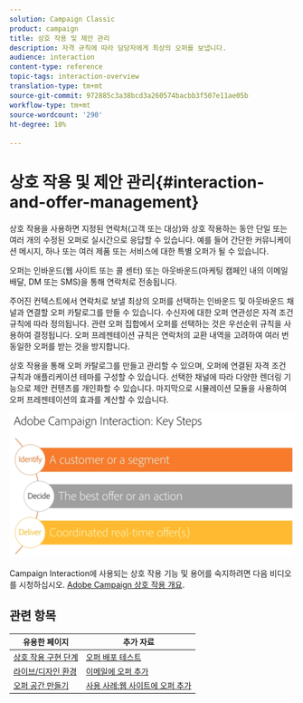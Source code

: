 ```yaml
---
solution: Campaign Classic
product: campaign
title: 상호 작용 및 제안 관리
description: 자격 규칙에 따라 담당자에게 최상의 오퍼를 보냅니다.
audience: interaction
content-type: reference
topic-tags: interaction-overview
translation-type: tm+mt
source-git-commit: 972885c3a38bcd3a260574bacbb3f507e11ae05b
workflow-type: tm+mt
source-wordcount: '290'
ht-degree: 10%

---
```



# 상호 작용 및 제안 관리{#interaction-and-offer-management}

상호 작용을 사용하면 지정된 연락처(고객 또는 대상)와 상호 작용하는 동안 단일 또는 여러 개의 수정된 오퍼로 실시간으로 응답할 수 있습니다. 예를 들어 간단한 커뮤니케이션 메시지, 하나 또는 여러 제품 또는 서비스에 대한 특별 오퍼가 될 수 있습니다.

오퍼는 인바운드(웹 사이트 또는 콜 센터) 또는 아웃바운드(마케팅 캠페인 내의 이메일 배달, DM 또는 SMS)을 통해 연락처로 전송됩니다.

주어진 컨텍스트에서 연락처로 보낼 최상의 오퍼를 선택하는 인바운드 및 아웃바운드 채널과 연결할 오퍼 카탈로그를 만들 수 있습니다. 수신자에 대한 오퍼 연관성은 자격 조건 규칙에 따라 정의됩니다. 관련 오퍼 집합에서 오퍼를 선택하는 것은 우선순위 규칙을 사용하여 결정됩니다. 오퍼 프레젠테이션 규칙은 연락처의 교환 내역을 고려하여 여러 번 동일한 오퍼를 받는 것을 방지합니다.

상호 작용을 통해 오퍼 카탈로그를 만들고 관리할 수 있으며, 오퍼에 연결된 자격 조건 규칙과 애플리케이션 테마를 구성할 수 있습니다. 선택한 채널에 따라 다양한 렌더링 기능으로 제안 컨텐츠를 개인화할 수 있습니다. 마지막으로 시뮬레이션 모듈을 사용하여 오퍼 프레젠테이션의 효과를 계산할 수 있습니다.

![](assets/Offermgt2.png)

Campaign Interaction에 사용되는 상호 작용 기능 및 용어를 숙지하려면 다음 비디오를 시청하십시오. [Adobe Campaign 상호 작용 개요](https://helpx.adobe.com/campaign/classic/how-to/acs-overview.html?playlist=/ccx/v1/collection/product/campaign/classic/segment/digital-marketers/explevel/intermediate/applaunch/get-started/collection.ccx.js&amp;ref=helpx.adobe.com).

## 관련 항목

| 유용한 페이지 | 추가 자료 |
|---|---|
| [상호 작용 구현 단계](../../interaction/using/implementation-steps.md) | [오퍼 배포 테스트](../../interaction/using/about-offers-simulation.md) |
| [라이브/디자인 환경](../../interaction/using/live-design-environments.md) | [이메일에 오퍼 추가](../../interaction/using/integrating-an-offer-via-the-wizard.md) |
| [오퍼 공간 만들기](../../interaction/using/creating-offer-spaces.md) | [사용 사례:웹 사이트에 오퍼 추가](../../interaction/using/offers-on-an-inbound-channel.md) |